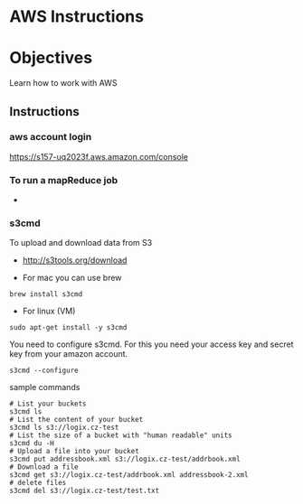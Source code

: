 AWS Instructions
================

# Objectives
Learn how to work with AWS

## Instructions

### aws account login
https://s157-uq2023f.aws.amazon.com/console

### To run a mapReduce job

* 

### s3cmd
To upload and download data from S3
* http://s3tools.org/download

* For mac you can use brew
```
brew install s3cmd
```
* For linux (VM)
```
sudo apt-get install -y s3cmd
```
You need to configure s3cmd. For this you need your access key and secret key from your amazon account. 
```
s3cmd --configure
```
sample commands
```
# List your buckets
s3cmd ls
# List the content of your bucket
s3cmd ls s3://logix.cz-test
# List the size of a bucket with "human readable" units
s3cmd du -H 
# Upload a file into your bucket
s3cmd put addressbook.xml s3://logix.cz-test/addrbook.xml
# Download a file
s3cmd get s3://logix.cz-test/addrbook.xml addressbook-2.xml
# delete files
s3cmd del s3://logix.cz-test/test.txt
```

